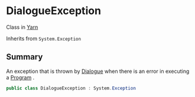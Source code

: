 # DialogueException

Class in [Yarn](/api/csharp/yarn.md)

Inherits from `System.Exception`

## Summary


An exception that is thrown by  <a href="yarn.dialogue.md">Dialogue</a>  when there is an error in executing a  <a href="yarn.program.md">Program</a> .


```csharp
public class DialogueException : System.Exception
```

